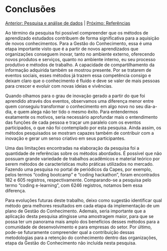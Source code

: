 # Conclusões

[Anterior: Pesquisa e análise de dados](https://github.com/l4ur4oliveira/tcc-knowledge-management/tree/main/sessoes/pesquisa.md) | [Próximo: Referências](https://github.com/l4ur4oliveira/tcc-knowledge-management/tree/main/sessoes/referencias.md)

Ao término da pesquisa foi possível compreender que os métodos de aprendizado estudados contribuem de forma significativa para a aquisição de novos conhecimentos. Para a Gestão do Conhecimento, essa é uma etapa importante visto que é a partir de novos aprendizados que organizações conseguem inovar, tanto no ambiente externo, oferecendo novos produtos e serviços, quanto no ambiente interno, eu seu processo produtivo e métodos de trabalho. A capacidade de compartilhamento da informação adquirida também se mostrou presente. Por se tratarem de eventos sociais, esses métodos já trazem essa competência consigo e deixam claro que o conhecimento é fluido e deve se valer de mais pessoas para crescer e evoluir com novas ideias e vivências.

Quando olhamos para o grau de inovação gerado a partir do que foi aprendido através dos eventos, observamos uma diferença menor entre quem conseguiu transformar o conhecimento em algo novo no seu dia-a-dia, e quem alega não ter tido o mesmo êxito. Para entendermos exatamente os motivos, seria necessário aprofundar mais o entendimento das funções de cada pessoa e traçar um paralelo com os eventos participados, o que não foi contemplado por esta pesquisa. Ainda assim, os métodos pesquisados se mostram capazes também de contribuir com a inovação e gerar um senso criativo em seus participantes.

Uma das limitações encontradas na elaboração da pesquisa foi a quantidade de referências sobre os métodos abordados. É possível que não possuam grande variedade de trabalhos acadêmicos e material teórico por serem métodos de características muito práticas utilizados no mercado. Fazendo uma pesquisa no portal de periódicos da Capes, por exemplo, pelos termos “coding bootcamp” e “coding hackathon”, foram encontrados 182 e 605 registros, respectivamente. Comparando-se a pesquisa pelo termo “coding e-learning”, com 6246 registros, notamos bem essa diferença.

Para evoluções futuras deste trabalho, deixo como sugestão identificar qual método gera melhores resultados em cada etapa da implementação de um plano de Gestão do Conhecimento. Ademais, seria importante que a aplicação desta pesquisa atingisse uma amostragem maior, para que se possa ter um panorama mais amplo dos benefícios desses métodos para a comunidade de desenvolvimento e para empresas do setor. Por último, pode-se futuramente compreender qual a contribuição dessas metodologias para a retenção do conhecimento dentro das organizações, etapa da Gestão do Conhecimento não incluída nesta pesquisa.
